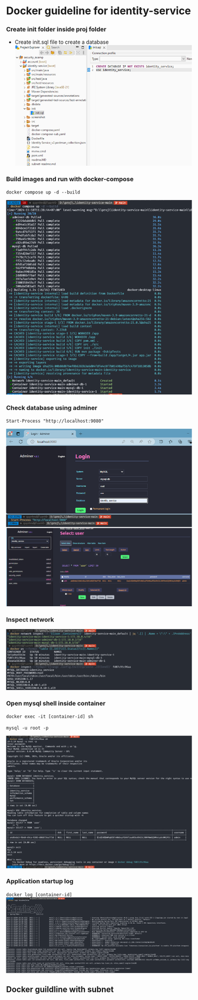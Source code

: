 

# Docker guideline for identity-service


### Create init folder inside proj folder
+ Create init.sql file to create a database 
![alt](screenshot/init-folder.png)
### Build images and run with docker-compose

`docker compose up -d --build`

![alt](screenshot/docker-compose-up.png)


### Check database using adminer
`Start-Process "http://localhost:9080"`

![alt text](screenshot/check-adminer.png)
![alt text](screenshot/check-adminer2.png)

### Inspect network

![alt](screenshot/inspect1.png)
### Open mysql shell inside container
`docker exec -it [container-id] sh`

`mysql -u root -p`

![alt](screenshot/mysql-shell.png)
### Application startup log

`docker log [container-id]`
![alt](screenshot/docker-log.png)
 

## Docker guildline with subnet
